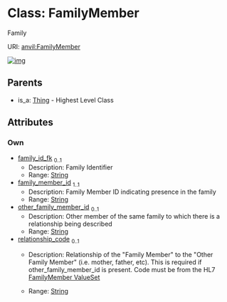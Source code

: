 
# Class: FamilyMember

Family

URI: [anvil:FamilyMember](https://anvilproject.org/acr-harmonized-data-model/FamilyMember)


[![img](https://yuml.me/diagram/nofunky;dir:TB/class/[Thing],[Thing]^-[FamilyMember&#124;family_id_fk:string%20%3F;family_member_id:string;other_family_member_id:string%20%3F;relationship_code:string%20%3F])](https://yuml.me/diagram/nofunky;dir:TB/class/[Thing],[Thing]^-[FamilyMember&#124;family_id_fk:string%20%3F;family_member_id:string;other_family_member_id:string%20%3F;relationship_code:string%20%3F])

## Parents

 *  is_a: [Thing](Thing.md) - Highest Level Class

## Attributes


### Own

 * [family_id_fk](family_id_fk.md)  <sub>0..1</sub>
     * Description: Family Identifier
     * Range: [String](types/String.md)
 * [family_member_id](family_member_id.md)  <sub>1..1</sub>
     * Description: Family Member ID indicating presence in the family
     * Range: [String](types/String.md)
 * [other_family_member_id](other_family_member_id.md)  <sub>0..1</sub>
     * Description: Other member of the same family to which there is a relationship being described
     * Range: [String](types/String.md)
 * [relationship_code](relationship_code.md)  <sub>0..1</sub>
     * Description: Relationship of the "Family Member" to the "Other Family Member" (i.e. mother, father, etc). This is required if other_family_member_id is present. Code must be from the HL7 [FamilyMember ValueSet](https://terminology.hl7.org/6.2.0/ValueSet-v3-FamilyMember.html)

     * Range: [String](types/String.md)
